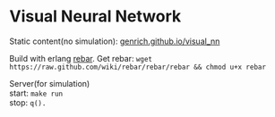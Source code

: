 Visual Neural Network
=====================

Static content(no simulation): [genrich.github.io/visual\_nn](http://genrich.github.io/visual_nn)

Build with erlang [rebar](https://github.com/rebar/rebar). Get rebar: `wget https://raw.github.com/wiki/rebar/rebar/rebar && chmod u+x rebar`

Server(for simulation)  
start: `make run`   
stop:  `q().`
